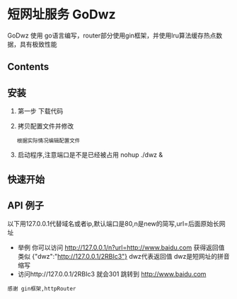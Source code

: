 # 短网址服务 GoDwz

GoDwz 使用 go语言编写，router部分使用gin框架，并使用lru算法缓存热点数据，具有极致性能

## Contents

## 安装

1. 第一步 下载代码

2. 拷贝配置文件并修改

```cp app.ini.bak  app.ini
   根据实际情况编辑配置文件
```

3. 启动程序,注意端口是不是已经被占用
nohup ./dwz &
## 快速开始

## API 例子
以下用127.0.0.1代替域名或者ip,默认端口是80,n是new的简写,url=后面原始长网址

* 举例 你可以访问 http://127.0.0.1/n?url=http://www.baidu.com
获得返回值 类似 {"dwz":"http://127.0.0.1/2RBIc3"} dwz代表返回值 dwz是短网址的拼音缩写
* 访问http://127.0.0.1/2RBIc3 就会301 跳转到 http://www.baidu.com

```
感谢 gin框架,httpRouter

